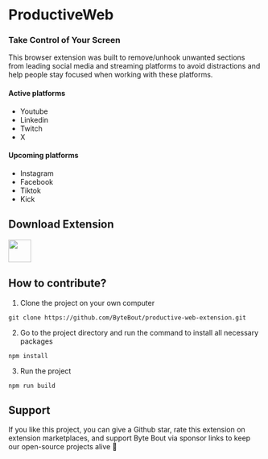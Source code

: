 # ProductiveWeb
### Take Control of Your Screen

This browser extension was built to remove/unhook unwanted sections from leading social media and streaming platforms to avoid distractions and help people stay focused when working with these platforms.

#### Active platforms
* Youtube
* Linkedin
* Twitch
* X

#### Upcoming platforms
* Instagram
* Facebook
* Tiktok
* Kick

## Download Extension
<a href="https://chromewebstore.google.com/detail/productiveweb/jpokfglcpofnjckphfiodocbppgeellg">
  <img src="https://productiveweb.co/assets/chrome.webp" width="45px" height="45px">
</a>

## How to contribute?

1. Clone the project on your own computer
```
git clone https://github.com/ByteBout/productive-web-extension.git
```
2. Go to the project directory and run the command to install all necessary packages
```
npm install
```
3. Run the project
```
npm run build
```

## Support
If you like this project, you can give a Github star, rate this extension on extension marketplaces, and support Byte Bout via sponsor links to keep our open-source projects alive 💚
